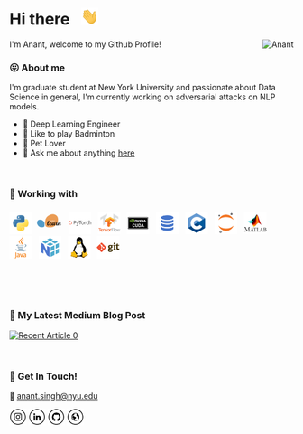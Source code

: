 # Hi there &nbsp; <img height="30" src="assets/Hi.gif">

<p align="left"> I'm Anant, welcome to my Github Profile! <img align="right" src="https://komarev.com/ghpvc/?username=95anantsingh&color=brightgreen" alt="Anant" /> </p>

### 😛 **About me**

I'm graduate student at New York University and passionate about Data Science in general, I'm currently working on adversarial attacks on NLP models.

- 💼 Deep Learning Engineer
- 🎾 Like to play Badminton 
- 🐹 Pet Lover
- 💬 Ask me about anything [here](https://github.com/95anantsingh/95anantsingh/issues)



<br>

<!-- | <a href="https://github.com/95anantsingh"><img align="center" src="https://github-readme-stats.vercel.app/api?username=95anantsingh&show_icons=true&include_all_commits=true&theme=buefy&hide_border=true" alt="Anant's github stats" /></a> | <a href="https://github.com/95anantsingh"><img align="center" src="https://github-readme-stats.vercel.app/api/top-langs/?username=95anantsingh&layout=compact&theme=buefy&hide_border=true" /></a> |
| ------------- | ------------- |

<br> -->

### 🔧 Working with


<img height="40" src="assets/python.png">&nbsp;&nbsp;<img height="45" src="assets/scikit-learn.png">&nbsp;&nbsp;
<img height="40" src="assets/pytorch.png">&nbsp;&nbsp;
<img height="40" src="assets/tensorflow.png">&nbsp;&nbsp;
<img height="40" src="assets/cuda.png">&nbsp;&nbsp;
<img height="40" src="assets/sql.png">&nbsp;&nbsp;
<img height="40" src="assets/c.png">&nbsp;&nbsp;
<img height="40" src="assets/jupyter-notebook.png">&nbsp;&nbsp;
<img height="40" src="assets/matlab.png">&nbsp;&nbsp;
<img height="40" src="assets/java.png">&nbsp;&nbsp;
<img height="40" src="assets/numpy.png">&nbsp;&nbsp;
<img height="40" src="assets/linux.png">&nbsp;&nbsp;
<img height="40" src="assets/git (1).png">&nbsp;&nbsp;


<br>

<!-- ### 📚 Top Repositories

<a href="https://github.com/95anantsingh/NYU-Attacking-Compressed-NLP">
  <img align="center" src="https://github-readme-stats.vercel.app/api/pin/?username=95anantsingh&repo=NYU-Attacking-Compressed-NLP" />
</a>
<a href="https://github.com/95anantsingh/NYU-SuperGAN">
  <img align="center" src="https://github-readme-stats.vercel.app/api/pin/?username=95anantsingh&repo=NYU-SuperGAN" />
</a>
<a href="https://github.com/95anantsingh/NYU-ResNet-On-Steroids">
  <img align="center" src="https://github-readme-stats.vercel.app/api/pin/?username=95anantsingh&repo=NYU-ResNet-On-Steroids" />
</a>
<a href="https://github.com/95anantsingh/NYU-RISCV-32I-Processor">
  <img align="center" src="https://github-readme-stats.vercel.app/api/pin/?username=95anantsingh&repo=NYU-RISCV-32I-Processor" />
</a>

<br> -->
<br>
<br>

### 📝 My Latest Medium Blog Post

 <a target="_blank" href="https://medium.com/@anant_singh/rcsnet-a-hybrid-model-for-time-series-forecasting-77e6205140d6"><img src="https://github-readme-medium-recent-article.vercel.app/medium/@anant_singh/0" alt="Recent Article 0"></a>

<!-- 
- <a target="_blank" href="https://github-readme-medium-recent-article.vercel.app/medium/@imantumorang/1"><img src="https://github-readme-medium-recent-article.vercel.app/medium/@imantumorang/1" alt="Recent Article 1"></a>
- <a target="_blank" href="https://github-readme-medium-recent-article.vercel.app/medium/@imantumorang/2"><img src="https://github-readme-medium-recent-article.vercel.app/medium/@imantumorang/2" alt="Recent Article 2"></a> <br> 
-->

<br>

### 📮 Get In Touch!

📧 [anant.singh@nyu.edu](mailto:anant.singh@nyu.edu)
<!-- <a href="https://github.com/95anantsingh" target="_blank"><img src="assets/fb.png" alt="Facebook" width="30"></a> -->
<!-- <a href="https://twitter.com/local__tourist" target="_blank"><img src="assets/tw.png" alt="Twitter" width="30"></a> -->
<a href="https://www.instagram.com/anant._.singh._/" target="_blank"><img src="assets/ig.png" alt="Instagram" width="30"></a>
<a href="https://www.linkedin.com/in/95anantsingh/" target="_blank"><img src="assets/in.png" alt="LinkedIn" width="30"></a>
<a href="https://github.com/95anantsingh" target="_blank"><img src="assets/git.png" alt="GitHub" width="30"></a>
<a href="https://95anantsingh.github.io" target="_blank"><img src="assets/www.png" alt="Website" width="30"></a>
